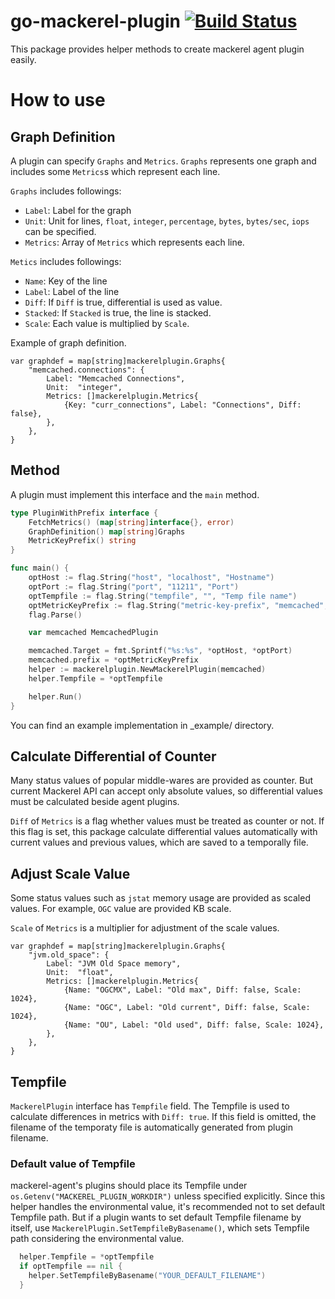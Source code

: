 go-mackerel-plugin [![Build Status](https://travis-ci.org/mackerelio/go-mackerel-plugin.svg?branch=master)](https://travis-ci.org/mackerelio/go-mackerel-plugin)
==================

This package provides helper methods to create mackerel agent plugin easily.


How to use
==========

## Graph Definition
A plugin can specify `Graphs` and `Metrics`.
`Graphs` represents one graph and includes some `Metrics`s which represent each line.

`Graphs` includes followings:

- `Label`: Label for the graph
- `Unit`: Unit for lines, `float`, `integer`, `percentage`, `bytes`, `bytes/sec`, `iops` can be specified.
- `Metrics`: Array of `Metrics` which represents each line.

`Metics` includes followings:

- `Name`: Key of the line
- `Label`: Label of the line
- `Diff`: If `Diff` is true, differential is used as value.
- `Stacked`: If `Stacked` is true, the line is stacked.
- `Scale`: Each value is multiplied by `Scale`.

Example of graph definition.
```golang
var graphdef = map[string]mackerelplugin.Graphs{
	"memcached.connections": {
		Label: "Memcached Connections",
		Unit:  "integer",
		Metrics: []mackerelplugin.Metrics{
			{Key: "curr_connections", Label: "Connections", Diff: false},
		},
	},
}
```

## Method

A plugin must implement this interface and the `main` method.

```go
type PluginWithPrefix interface {
	FetchMetrics() (map[string]interface{}, error)
	GraphDefinition() map[string]Graphs
	MetricKeyPrefix() string
}
```

```go
func main() {
	optHost := flag.String("host", "localhost", "Hostname")
	optPort := flag.String("port", "11211", "Port")
	optTempfile := flag.String("tempfile", "", "Temp file name")
    optMetricKeyPrefix := flag.String("metric-key-prefix", "memcached", "Metric Key Prefix")
	flag.Parse()

	var memcached MemcachedPlugin

	memcached.Target = fmt.Sprintf("%s:%s", *optHost, *optPort)
    memcached.prefix = *optMetricKeyPrefix
	helper := mackerelplugin.NewMackerelPlugin(memcached)
	helper.Tempfile = *optTempfile

	helper.Run()
}
```

You can find an example implementation in _example/ directory.

## Calculate Differential of Counter

Many status values of popular middle-wares are provided as counter.
But current Mackerel API can accept only absolute values, so differential values must be calculated beside agent plugins.

`Diff` of `Metrics` is a flag whether values must be treated as counter or not.
If this flag is set, this package calculate differential values automatically with current values and previous values, which are saved to a temporally file.

## Adjust Scale Value

Some status values such as `jstat` memory usage are provided as scaled values.
For example, `OGC` value are provided KB scale.

`Scale` of `Metrics` is a multiplier for adjustment of the scale values.

```golang
var graphdef = map[string]mackerelplugin.Graphs{
    "jvm.old_space": {
        Label: "JVM Old Space memory",
        Unit:  "float",
        Metrics: []mackerelplugin.Metrics{
            {Name: "OGCMX", Label: "Old max", Diff: false, Scale: 1024},
            {Name: "OGC", Label: "Old current", Diff: false, Scale: 1024},
            {Name: "OU", Label: "Old used", Diff: false, Scale: 1024},
        },
    },
}
```

## Tempfile

`MackerelPlugin` interface has `Tempfile` field. The Tempfile is used to calculate differences in metrics with `Diff: true`.
If this field is omitted, the filename of the temporaty file is automatically generated from plugin filename.

### Default value of Tempfile

mackerel-agent's plugins should place its Tempfile under `os.Getenv("MACKEREL_PLUGIN_WORKDIR")` unless specified explicitly.
Since this helper handles the environmental value, it's recommended not to set default Tempfile path.
But if a plugin wants to set default Tempfile filename by itself, use `MackerelPlugin.SetTempfileByBasename()`, which sets Tempfile path considering the environmental value.

```go
  helper.Tempfile = *optTempfile
  if optTempfile == nil {
    helper.SetTempfileByBasename("YOUR_DEFAULT_FILENAME")
  }
```
